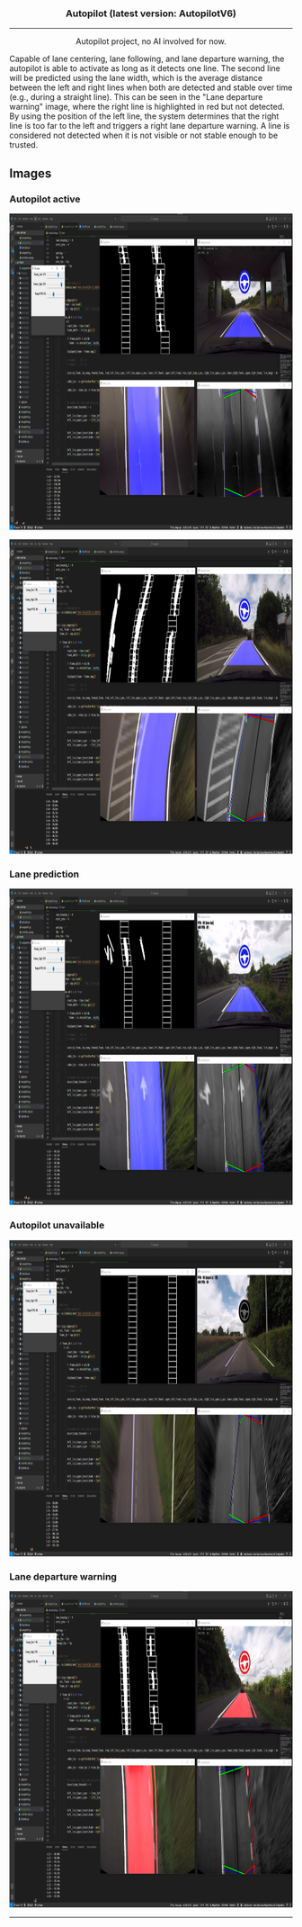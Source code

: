 <h3 align="center">Autopilot (latest version: AutopilotV6)</h3>

---

<p align="center"> Autopilot project, no AI involved for now.
    <br> 
</p>


<p align="left"> Capable of lane centering, lane following, and lane departure warning, the autopilot is able to activate as long as it detects one line. The second line will be predicted using the lane width, which is the average distance between the left and right lines when both are detected and stable over time (e.g., during a straight line). This can be seen in the "Lane departure warning" image, where the right line is highlighted in red but not detected. By using the position of the left line, the system determines that the right line is too far to the left and triggers a right lane departure warning.
A line is considered not detected when it is not visible or not stable enough to be trusted.
    <br> 
</p>

## Images
### Autopilot active

<p align="center"> 
  <a href="" rel="noopener">
 <img width=1024px height=562px src="https://github.com/TheAypisamFpv/Autopilot/blob/master/images/V6/autopilotV6%20active%201.png" alt="Autopilot active"></a>
</p>
<p align="center"> 
  <a href="" rel="noopener">
 <img width=1024px height=559px src="https://github.com/TheAypisamFpv/Autopilot/blob/master/images/V6/autopilotV6%20active%202.png" alt="Autopilot active"></a>
</p>

### Lane prediction
<p align="center"> 
  <a href="" rel="noopener">
 <img width=1024px height=562px src="https://github.com/TheAypisamFpv/Autopilot/blob/master/images/V6/autopilotV6%20lane%20prediction.png" alt="Autopilot inactive"></a>
</p>

### Autopilot unavailable
<p align="center"> 
  <a href="" rel="noopener">
 <img width=1024px height=562px src="https://github.com/TheAypisamFpv/Autopilot/blob/master/images/V6/autopilotV6%20unavailable.png" alt="Autopilot inactive"></a>
</p>

### Lane departure warning

<p align="center"> 
  <a href="" rel="noopener">
 <img width=1024px height=562px src="https://github.com/TheAypisamFpv/Autopilot/blob/master/images/V6/autopilotV6%20lane%20departure.png" alt="lane departure warning"></a>
</p>

---